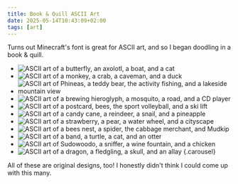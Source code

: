 ```yaml
---
title: Book & Quill ASCII Art
date: 2025-05-14T10:43:09+02:00
tags: [art]
---
```


Turns out Minecraft's font is great for ASCII art,
and so I began doodling in a book & quill.

- ![ASCII art of a butterfly, an axolotl, a boat, and a cat](cdn:/ascii-art-1)
- ![ASCII art of a monkey, a crab, a caveman, and a duck](cdn:/ascii-art-2)
- ![ASCII art of Phineas, a teddy bear, the activity fishing, and a lakeside mountain view](cdn:/ascii-art-3)
- ![ASCII art of a brewing hieroglyph, a mosquito, a road, and a CD player](cdn:/ascii-art-4)
- ![ASCII art of a postcard, bees, the sport volleyball, and a ski lift](cdn:/ascii-art-5)
- ![ASCII art of a candy cane, a reindeer, a snail, and a pineapple](cdn:/ascii-art-6)
- ![ASCII art of a strawberry, a pear, a water wheel, and a cityscape](cdn:/ascii-art-7)
- ![ASCII art of a bees nest, a spider, the cabbage merchant, and Mudkip](cdn:/ascii-art-8)
- ![ASCII art of a band, a turtle, a cat, and an otter](cdn:/ascii-art-9)
- ![ASCII art of Sudowoodo, a sniffer, a wine fountain, and a chicken](cdn:/ascii-art-10)
- ![ASCII art of a dragon, a fledgling, a skull, and an allay](cdn:/ascii-art-11)
{.carousel}

All of these are original designs, too!
I honestly didn't think I could come up with this many.

